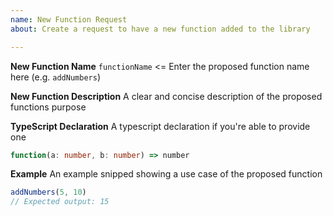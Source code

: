 ```yaml
---
name: New Function Request
about: Create a request to have a new function added to the library

---
```


**New Function Name**
`functionName` <= Enter the proposed function name here (e.g. `addNumbers`)

**New Function Description**
A clear and concise description of the proposed functions purpose

**TypeScript Declaration**
A typescript declaration if you're able to provide one
```ts
function(a: number, b: number) => number
```

**Example**
An example snipped showing a use case of the proposed function
```js
addNumbers(5, 10)
// Expected output: 15
```
